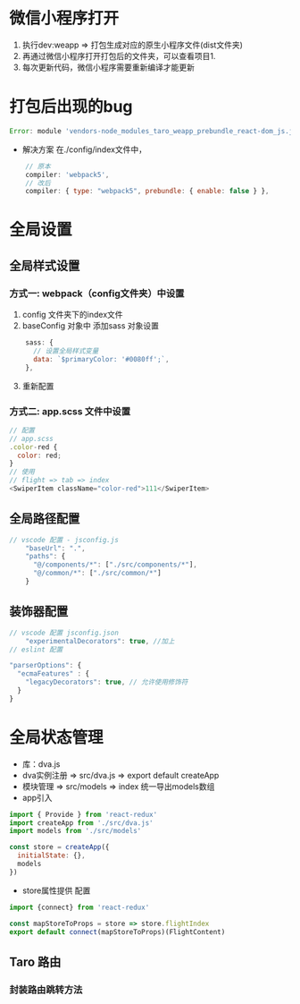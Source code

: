 # 微信小程序打开
1. 执行dev:weapp => 打包生成对应的原生小程序文件(dist文件夹)
2. 再通过微信小程序打开打包后的文件夹，可以查看项目1.
3. 每次更新代码，微信小程序需要重新编译才能更新
# 打包后出现的bug
```js
Error: module 'vendors-node_modules_taro_weapp_prebundle_react-dom_js.js' is not defined, require args is './vendors-node_modules_taro_weapp_prebundle_react-dom_js.js'
```
* 解决方案
在./config/index文件中，
```js
    // 原本
    compiler: 'webpack5',
    // 改后
    compiler: { type: "webpack5", prebundle: { enable: false } },
```

# 全局设置
## 全局样式设置
### 方式一: webpack（config文件夹）中设置
1. config 文件夹下的index文件
2. baseConfig 对象中 添加sass 对象设置
```js
    sass: {
      // 设置全局样式变量
      data: `$primaryColor: '#0080ff';`,
    },
```
3. 重新配置

### 方式二: app.scss 文件中设置
```js
// 配置
// app.scss
.color-red {
  color: red;
}
// 使用
// flight => tab => index
<SwiperItem className="color-red">111</SwiperItem>
```

## 全局路径配置
```js
// vscode 配置 - jsconfig.js
    "baseUrl": ".",
    "paths": {
      "@/components/*": ["./src/components/*"],
      "@/common/*": ["./src/common/*"]
    }
```

## 装饰器配置
```js
// vscode 配置 jsconfig.json
    "experimentalDecorators": true, //加上
// eslint 配置

"parserOptions": {
  "ecmaFeatures" : {
    "legacyDecorators": true, // 允许使用修饰符
  }
}

```

# 全局状态管理
* 库：dva.js
* dva实例注册 => src/dva.js => export default createApp
* 模块管理 => src/models => index 统一导出models数组
* app引入
```js
import { Provide } from 'react-redux'
import createApp from './src/dva.js'
import models from './src/models'

const store = createApp({
  initialState: {},
  models
})
```
* store属性提供 配置
```js
import {connect} from 'react-redux'

const mapStoreToProps = store => store.flightIndex
export default connect(mapStoreToProps)(FlightContent)
```


## Taro 路由
### 封装路由跳转方法
